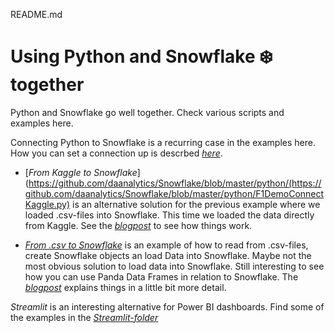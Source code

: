README.md

# Using Python and Snowflake ❄️ together

Python and Snowflake go well together. Check various scripts and examples here.

Connecting Python to Snowflake is a recurring case in the examples here. How you can set a connection up is descrbed [*here*](https://github.com/daanalytics/Snowflake/blob/master/python/SF_connect_Py2SF.md).

- [*From Kaggle to Snowflake*](https://github.com/daanalytics/Snowflake/blob/master/python/(https://github.com/daanalytics/Snowflake/blob/master/python/F1DemoConnectKaggle.py) is an alternative solution for the previous example where we loaded .csv-files into Snowflake. This time we loaded the data directly from Kaggle. See the [*blogpost*](https://daanalytics.medium.com/from-kaggle-to-snowflake-feebae94ad2a) to see how things work.   

- [*From .csv to Snowflake*](https://github.com/daanalytics/Snowflake/blob/master/python/F1createDemo.py) is an example of how to read from .csv-files, create Snowflake objects an load Data into Snowflake. Maybe not the most obvious solution to load data into Snowflake. Still interesting to see how you can use Panda Data Frames in relation to Snowflake. The [*blogpost*](https://daanalytics.medium.com/from-csv-to-snowflake-46889eabbad6) explains things in a little bit more detail. 

*Streamlit* is an interesting alternative for Power BI dashboards. Find some of the examples in the [*Streamlit-folder*](https://github.com/daanalytics/Snowflake/blob/master/python/streamlit/)
